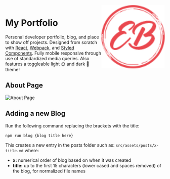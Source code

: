 <img align="right" src="src/assets/images/eb-logo.png" height="200px" />

# My Portfolio
Personal developer portfolio, blog, and place to show off projects. Designed from scratch with [React](https://reactjs.org/), [Webpack](https://webpack.js.org/), and [Styled Components](https://styled-components.com/). Fully mobile responsive through use of standardized media queries. Also features a toggleable light 🌞 and dark 🌙 theme!

## About Page
![About Page](https://i.imgur.com/6846SW2.png)
## Adding a new Blog

Run the following command replacing the brackets with the title:
```bash
npm run blog {blog title here}
```
This creates a new entry in the posts folder such as: ```src/assets/posts/x-title.md``` where:
* **x:** numerical order of blog based on when it was created
* **title:** up to the first 15 characters (lower cased and spaces removed) of the blog, for normalized file names